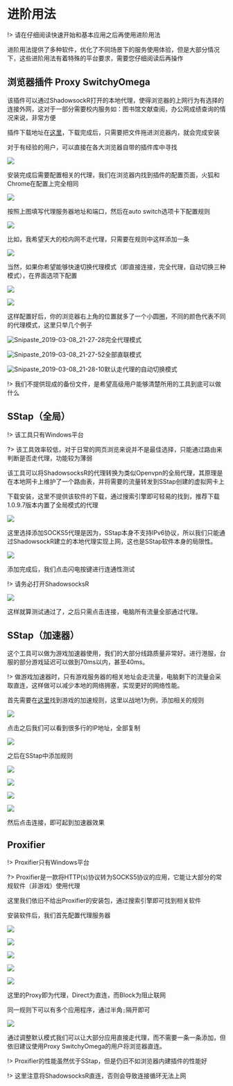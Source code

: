 # 进阶用法

!> 请在仔细阅读快速开始和基本应用之后再使用进阶用法

进阶用法提供了多种软件，优化了不同场景下的服务使用体验，但是大部分情况下，这些进阶用法有着特殊的平台要求，需要您仔细阅读后再操作

## 浏览器插件 Proxy SwitchyOmega

该插件可以通过ShadowsockR打开的本地代理，使得浏览器的上网行为有选择的连接外网，这对于一部分需要校内服务如：图书馆文献查阅，办公网成绩查询的情况来说，非常方便

插件下载地址在[这里](https://github.com/FelisCatus/SwitchyOmega/releases)，下载完成后，只需要把文件拖进浏览器内，就会完成安装

对于有经验的用户，可以直接在各大浏览器自带的插件库中寻找

![](/pic/Snipaste_2019-03-08_21-11-18.png)

安装完成后需要配置相关的代理，我们在浏览器内找到插件的配置页面，火狐和Chrome在配置上完全相同

![](/pic/Snipaste_2019-03-08_21-15-07.png)

按照上图填写代理服务器地址和端口，然后在auto switch选项卡下配置规则

![](/pic/Snipaste_2019-03-08_21-17-35.png)

比如，我希望天大的校内网不走代理，只需要在规则中这样添加一条

![](/pic/Snipaste_2019-03-08_21-20-24.png)

当然，如果你希望能够快速切换代理模式（即直接连接，完全代理，自动切换三种模式），在界面选项下配置

![](/pic/Snipaste_2019-03-08_21-22-39.png)

![](/pic/Snipaste_2019-03-08_21-23-53.png)

这样配置好后，你的浏览器右上角的位置就多了一个小圆圈，不同的颜色代表不同的代理模式，这里只举几个例子

![Snipaste_2019-03-08_21-27-28](/pic/Snipaste_2019-03-08_21-27-28.png)完全代理模式

![Snipaste_2019-03-08_21-27-52](/pic/Snipaste_2019-03-08_21-27-52.png)全部直联模式

![Snipaste_2019-03-08_21-28-10](/pic/Snipaste_2019-03-08_21-28-10.png)默认走代理的自动切换模式

!> 我们不提供现成的备份文件，是希望高级用户能够清楚所用的工具到底可以做什么

## SStap（全局）

!> 该工具只有Windows平台

?> 该工具效率较低，对于日常的网页浏览来说并不是最佳选择，只能通过路由来判断是否走代理，功能较为薄弱

该工具可以将ShadowsocksR的代理转换为类似Openvpn的全局代理，其原理是在本地网卡上维护了一个路由表，并将需要的流量转发到SStap创建的虚拟网卡上

下载安装，这里不提供该软件的下载，通过搜索引擎即可轻易的找到，推荐下载1.0.9.7版本内置了全局模式的代理

![](/pic/Snipaste_2019-03-08_21-54-27.png)

这里选择添加SOCKS5代理是因为，SStap本身不支持IPv6协议，所以我们只能通过ShadowsockR建立的本地代理实现上网，这也是SStap软件本身的局限性。

![](/pic/Snipaste_2019-03-08_21-57-13.png)

添加完成后，我们点击闪电按键进行连通性测试

!> 请务必打开ShadowsocksR

![](/pic/Snipaste_2019-03-08_21-59-39.png)

这样就算测试通过了，之后只需点击连接，电脑所有流量全部通过代理。

## SStap（加速器）

这个工具可以做为游戏加速器使用，我们的大部分线路质量非常好。进行港服，台服的部分游戏延迟可以做到70ms以内，甚至40ms。

!> 做游戏加速器时，只有游戏服务器的相关地址会走流量，电脑剩下的流量会采取直连，这样做可以减少本地的网络拥塞，实现更好的网络性能。

首先需要在[这里](https://github.com/FQrabbit/SSTap-Rule/tree/master/rules)找到游戏的加速规则，这里以战地1为例，添加相关的规则

![](/pic/Snipaste_2019-03-08_22-10-07.png)

点击之后我们可以看到很多行的IP地址，全部复制

![](/pic/Snipaste_2019-03-08_22-11-33.png)

之后在SStap中添加规则

![](/pic/Snipaste_2019-03-08_22-12-45.png)

![](/pic/Snipaste_2019-03-08_22-13-41.png)

![](/pic/Snipaste_2019-03-08_22-15-14.png)

![](/pic/Snipaste_2019-03-08_22-16-14.png)

然后点击连接，即可起到加速器效果

## Proxifier

!> Proxifier只有Windows平台

?> Proxifier是一款将HTTP(s)协议转为SOCKS5协议的应用，它能让大部分的常规软件（非游戏）使用代理

这里我们依旧不给出Proxifier的安装包，通过搜索引擎即可找到相关软件

安装软件后，我们首先配置代理服务器

![](/pic/Snipaste_2019-03-08_22-20-51.png)

![](/pic/Snipaste_2019-03-08_22-21-38.png)

![](/pic/Snipaste_2019-03-08_22-22-29.png)

![](/pic/Snipaste_2019-03-08_22-23-34.png)

![](/pic/Snipaste_2019-03-08_22-24-41.png)

这里的Proxy即为代理，Direct为直连，而Block为阻止联网

同一规则下可以有多个应用程序，通过半角`;`隔开即可

![](/pic/Snipaste_2019-03-08_22-27-01.png)

通过调整默认模式我们可以让大部分应用直接走代理，而不需要一条一条添加，但依旧建议使用Proxy SwitchyOmega的用户将浏览器直连。

!> Proxifier的性能虽然优于SStap，但是仍旧不如浏览器内建插件的性能好

!> 这里注意将ShadowsocksR直连，否则会导致连接循环无法上网

